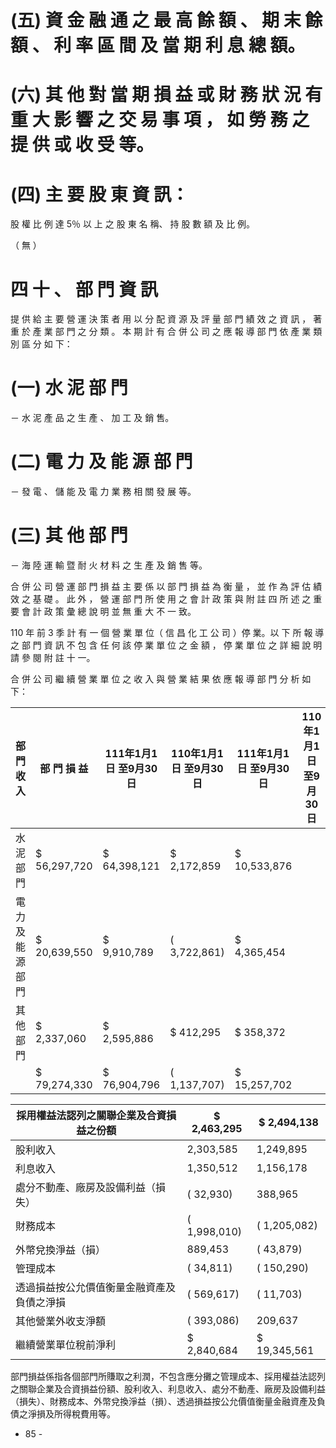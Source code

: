 # (五) 資 金 融 通 之 最 高 餘 額 、 期 末 餘 額 、 利 率 區 間 及 當 期 利 息 總 額。

# (六) 其 他 對 當 期 損 益 或 財 務 狀 況 有 重 大 影 響 之 交 易 事 項 ， 如 勞 務 之 提 供 或 收 受 等。

# (四) 主 要 股 東 資 訊：

股 權 比 例 達 5％ 以 上 之 股 東 名 稱、 持 股 數 額 及 比 例。

（ 無 ）

# 四 十 、 部 門 資 訊

提 供 給 主 要 營 運 決 策 者 用 以 分 配 資 源 及 評 量 部 門 績 效 之 資 訊 ， 著 重 於 產 業 部 門 之 分 類 。 本 期 計 有 合 併 公 司 之 應 報 導 部 門 依 產 業 類 別 區 分 如 下：

# (一) 水 泥 部 門

－ 水 泥 產 品 之 生 產 、 加 工 及 銷 售。

# (二) 電 力 及 能 源 部 門

－ 發 電 、 儲 能 及 電 力 業 務 相 關 發 展 等。

# (三) 其 他 部 門

－ 海 陸 運 輸 暨 耐 火 材 料 之 生 產 及 銷 售 等。

合 併 公 司 營 運 部 門 損 益 主 要 係 以 部 門 損 益 為 衡 量 ， 並 作 為 評 估 績 效 之 基 礎 。 此 外 ， 營 運 部 門 所 使 用 之 會 計 政 策 與 附 註 四 所 述 之 重 要 會 計 政 策 彙 總 說 明 並 無 重 大 不 一 致。

110 年 前 3 季 計 有 一 個 營 業 單 位（ 信 昌 化 工 公 司 ）停 業。以 下 所 報 導 之 部 門 資 訊 不 包 含 任 何 該 停 業 單 位 之 金 額 ， 停 業 單 位 之 詳 細 說 明 請 參 閱 附 註 十 一。

合 併 公 司 繼 續 營 業 單 位 之 收 入 與 營 業 結 果 依 應 報 導 部 門 分 析 如 下：

|部 門 收 入|部 門 損 益|111年1月1日 至9月30日|110年1月1日 至9月30日|111年1月1日 至9月30日|110年1月1日 至9月30日|
|---|---|---|---|---|---|
|水泥部門|$ 56,297,720|$ 64,398,121|$ 2,172,859|$ 10,533,876| |
|電力及能源部門|$ 20,639,550|$ 9,910,789|( 3,722,861)|$ 4,365,454| |
|其他部門|$ 2,337,060|$ 2,595,886|$ 412,295|$ 358,372| |
| |$ 79,274,330|$ 76,904,796|( 1,137,707)|$ 15,257,702| |# 部門收入部門損益

|採用權益法認列之關聯企業及合資損益之份額|$ 2,463,295|$ 2,494,138|
|---|---|---|
|股利收入|2,303,585|1,249,895|
|利息收入|1,350,512|1,156,178|
|處分不動產、廠房及設備利益（損失）|( 32,930)|388,965|
|財務成本|( 1,998,010)|( 1,205,082)|
|外幣兌換淨益（損）|889,453|( 43,879)|
|管理成本|( 34,811)|( 150,290)|
|透過損益按公允價值衡量金融資產及負債之淨損|( 569,617)|( 11,703)|
|其他營業外收支淨額|( 393,086)|209,637|
|繼續營業單位稅前淨利|$ 2,840,684|$ 19,345,561|

部門損益係指各個部門所賺取之利潤，不包含應分攤之管理成本、採用權益法認列之關聯企業及合資損益份額、股利收入、利息收入、處分不動產、廠房及設備利益（損失）、財務成本、外幣兌換淨益（損）、透過損益按公允價值衡量金融資產及負債之淨損及所得稅費用等。

- 85 -